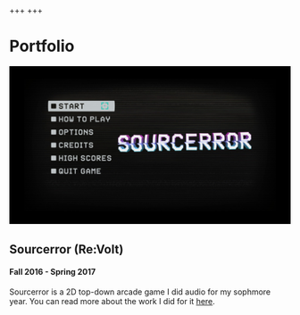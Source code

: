 +++
+++

# Portfolio


<img src = "projects/sourcerror/abcd.jpg" alt = "Sourcerror main menu" style = "width: 70vw"/>

## Sourcerror (Re:Volt)
#### Fall 2016 - Spring 2017
Sourcerror is a 2D top-down arcade game I did audio for my sophmore year. You can read more about the work I did for it [here](sourcerror/).
